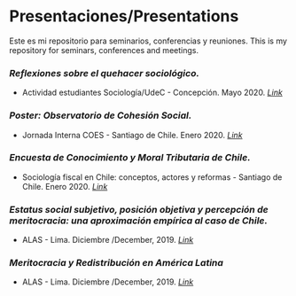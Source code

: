 # Presentaciones/Presentations

Este es mi repositorio para seminarios, conferencias y reuniones.
This is my repository for seminars, conferences and meetings.

### _Reflexiones sobre el quehacer sociológico._
* Actividad estudiantes Sociología/UdeC  - Concepción. Mayo 2020. [_Link_](https://jciturras.github.io/presentations/udec-2020/udec-2020.html)

### _Poster: Observatorio de Cohesión Social._
* Jornada Interna COES - Santiago de Chile. Enero 2020. [_Link_](https://jciturras.github.io/presentations/Poster-OCS/poster_ocs.html)

### _Encuesta de Conocimiento y Moral Tributaria de Chile._
* Sociología fiscal en Chile: conceptos, actores y reformas - Santiago de Chile. Enero 2020. [_Link_](https://jciturras.github.io/presentations/taxes-2020/taxes-2020.html)

### _Estatus social subjetivo, posición objetiva y percepción de meritocracia: una aproximación empírica al caso de Chile._
* ALAS - Lima. Diciembre /December, 2019. [_Link_](https://jciturras.github.io/presentations/alas-lima-2019/presentacion-alas19.html)

### _Meritocracia y Redistribución en América Latina_
* ALAS - Lima. Diciembre /December, 2019. [_Link_](https://jciturras.github.io/presentations/panel-alas19/ALAS2019.html)
